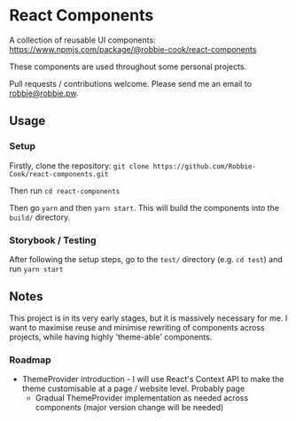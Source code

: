 # React Components

A collection of reusable UI components: https://www.npmjs.com/package/@robbie-cook/react-components

These components are used throughout some personal projects. 

Pull requests / contributions welcome. Please send me an email to robbie@robbie.pw. 

## Usage

### Setup

Firstly, clone the repository: 
`git clone https://github.com/Robbie-Cook/react-components.git`
  
Then run 
`cd react-components`

Then go 
`yarn` and then `yarn start`. This will build the components into the `build/` directory. 

### Storybook / Testing

After following the setup steps, go to the `test/` directory (e.g. `cd test`) and run `yarn start`

## Notes 

This project is in its very early stages, but it is massively necessary for me. I want to maximise reuse and minimise rewriting of components across projects, while having highly 'theme-able' components. 

### Roadmap

* ThemeProvider introduction - I will use React's Context API to make the theme customisable at a page / website level. Probably page
  * Gradual ThemeProvider implementation as needed across components (major version change will be needed)
 

